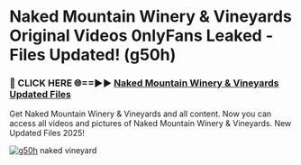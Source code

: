 # Naked Mountain Winery & Vineyards Original Videos 0nlyFans Leaked - Files Updated! (g50h)

<h3>🔴 CLICK HERE 🌐==►► <a href="https://tinyurl.com/up5wt9bj" rel="nofollow">Naked Mountain Winery & Vineyards Updated Files</a></h3>

Get Naked Mountain Winery & Vineyards and all content. Now you can access all videos and pictures of Naked Mountain Winery & Vineyards. New Updated Files 2025!

[![g50h](https://i.imgur.com/ABiUzMV.gif)](https://tinyurl.com/up5wt9bj)
naked vineyard